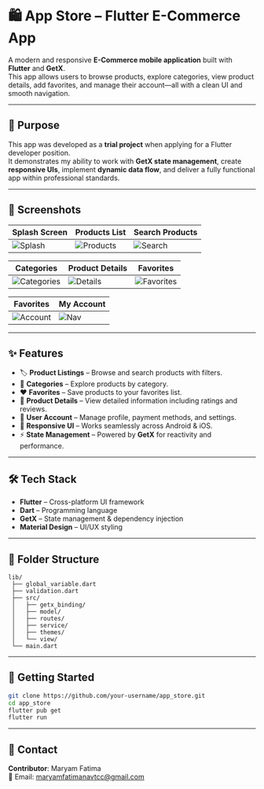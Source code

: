# 🛍️ App Store – Flutter E-Commerce App

A modern and responsive **E-Commerce mobile application** built with **Flutter** and **GetX**.  
This app allows users to browse products, explore categories, view product details, add favorites, and manage their account—all with a clean UI and smooth navigation.

---

## 🎯 Purpose

This app was developed as a **trial project** when applying for a Flutter developer position.  
It demonstrates my ability to work with **GetX state management**, create **responsive UIs**, implement **dynamic data flow**, and deliver a fully functional app within professional standards.

---

## 📸 Screenshots

| Splash Screen | Products List | Search Products |
|---------------|--------------|----------------|
| ![Splash](https://github.com/user-attachments/assets/5180e574-b225-4952-b0f9-7eb28e72a97d) | ![Products](https://github.com/user-attachments/assets/555d8ca6-91de-4316-bcc2-1d21c5487448) | ![Search](https://github.com/user-attachments/assets/84ab738d-3594-4820-b50c-33711416d05b) |

| Categories | Product Details | Favorites |
|------------|----------------|-----------|
| ![Categories](https://github.com/user-attachments/assets/2dba0900-61f4-402a-acc0-04510f52a9cc) | ![Details](https://github.com/user-attachments/assets/5b74c9ab-cdb3-489f-b90f-96bc228206db) | ![Favorites](https://github.com/user-attachments/assets/77a70d99-294d-44c1-a1da-887d33b757c8) |

| Favorites | My Account |
|------------|-------------------|
| ![Account](https://github.com/user-attachments/assets/81a5bf1d-df76-45bc-9d73-2706880aed95) | ![Nav](https://github.com/user-attachments/assets/86e2ab4c-23fa-43a4-9a5c-f7da7e19fc32) 

---

## ✨ Features

- 🏷️ **Product Listings** – Browse and search products with filters.
- 📂 **Categories** – Explore products by category.
- ❤️ **Favorites** – Save products to your favorites list.
- 📄 **Product Details** – View detailed information including ratings and reviews.
- 👤 **User Account** – Manage profile, payment methods, and settings.
- 📱 **Responsive UI** – Works seamlessly across Android & iOS.
- ⚡ **State Management** – Powered by **GetX** for reactivity and performance.

---

## 🛠️ Tech Stack

- **Flutter** – Cross-platform UI framework
- **Dart** – Programming language
- **GetX** – State management & dependency injection
- **Material Design** – UI/UX styling

---

## 📂 Folder Structure

```
lib/
 ├── global_variable.dart
 ├── validation.dart
 ├── src/
 │   ├── getx_binding/
 │   ├── model/
 │   ├── routes/
 │   ├── service/
 │   ├── themes/
 │   └── view/
 └── main.dart
```

---

## 🚀 Getting Started

```bash
git clone https://github.com/your-username/app_store.git
cd app_store
flutter pub get
flutter run
```

---

## 📧 Contact
**Contributor**: Maryam Fatima  
📩 Email: maryamfatimanavtcc@gmail.com
